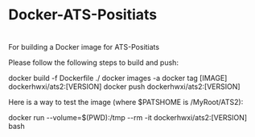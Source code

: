 ######
#
# Docker-ATS-Positiats
#
######

For building a Docker image for ATS-Positiats

Please follow the following steps to build and push:

docker build -f Dockerfile ./
docker images -a
docker tag [IMAGE] dockerhwxi/ats2:[VERSION]
docker push dockerhwxi/ats2:[VERSION]

Here is a way to test the image (where $PATSHOME is /MyRoot/ATS2):

docker run --volume=$(PWD):/tmp --rm -it dockerhwxi/ats2:[VERSION] bash
